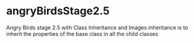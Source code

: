 # angryBirdsStage2.5
Angry Birds stage 2.5 with Class Inheritance and Images
inheritance is to inherit the properties of the base class in all the child classes
